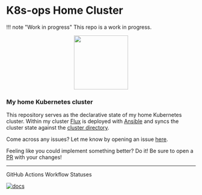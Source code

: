 # K8s-ops Home Cluster

!!! note "Work in progress"
    This repo is a work in progress.

<div align="center">

<img src="https://camo.githubusercontent.com/5b298bf6b0596795602bd771c5bddbb963e83e0f/68747470733a2f2f692e696d6775722e636f6d2f7031527a586a512e706e67" align="center" width="144px" height="144px"/>

</div>

### My home Kubernetes cluster

This repository serves as the declarative state of my home Kubernetes cluster. Within my cluster [Flux][flux] is deployed with [Ansible][flux-ansible] and syncs the cluster state against the [cluster directory][cluster-directory].

Come across any issues? Let me know by opening an issue [here][issue].

Feeling like you could implement something better? Do it! Be sure to open a [PR][pr] with your changes!

---

GitHub Actions Workflow Statuses

[![docs](https://github.com/claughinghouse/k8s-ops/actions/workflows/docs.yaml/badge.svg)](https://github.com/claughinghouse/k8s-ops/actions/workflows/docs.yaml)

[flux]: https://fluxcd.io/
[flux-ansible]: https://github.com/claughinghouse/k8s-ops/blob/main/server/ansible/playbooks/k3s/install_flux.yaml
[cluster-directory]: https://github.com/claughinghouse/k8s-ops/tree/main/cluster
[issue]: https://github.com/claughinghouse/k8s-ops/issues/new
[pr]: https://github.com/claughinghouse/k8s-ops/compare
